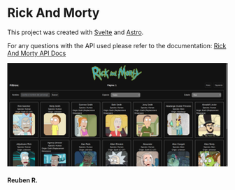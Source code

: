 # Rick And Morty
This project was created with [Svelte](https://svelte.dev/) and [Astro](https://astro.build/).

For any questions with the API used please refer to the documentation:
[Rick And Morty API Docs](https://rickandmortyapi.com/documentation)


![Rick And Morty Web](./images/Webpage%20SS.png)
#### Reuben R.
